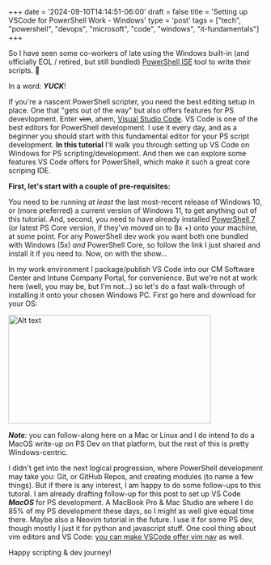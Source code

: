 +++
date = '2024-09-10T14:14:51-06:00'
draft = false
title = 'Setting up VSCode for PowerShell Work - Windows'
type = 'post'
tags = ["tech", "powershell", "devops", "microsoft", "code", "windows", "it-fundamentals"]
+++

So I have seen some co-workers of late using the Windows built-in (and officially EOL / retired, but still bundled) <a href="https://learn.microsoft.com/en-us/powershell/scripting/windows-powershell/ise/introducing-the-windows-powershell-ise?view=powershell-7.4">PowerShell ISE</a> tool to write their scripts. 😬<br />  

In a word: ***YUCK***!  <br />

If you're a nascent PowerShell scripter, you need the best editing setup in place.  One that "gets out of the way" but also offers features for PS devevlopment.  Enter ~~vim~~, ahem, <a href="https://code.visualstudio.com">Visual Studio Code</a>. VS Code is one of the best editors for PowerShell development.  I use it every day, and as a beginner you should start with this fundamental editor for your PS script development.  **In this tutorial** I'll walk you through setting up VS Code on Windows for PS scripting/development.  And then we can explore some features VS Code offers for PowerShell, which make it such a great core scriping IDE. <br />

**First, let's start with a couple of pre-requisites:** <br /> 

You need to be running *at least* the last most-recent release of Windows 10, or (more preferred) a current version of Windows 11, to get anything out of this tutorial.  And, second, you need to have already installed <a href="https://learn.microsoft.com/en-us/powershell/scripting/install/installing-powershell-on-windows?view=powershell-7.4">PowerShell 7</a> (or latest PS Core version, if they've moved on to 8x +) onto your machine, at some point.  For any PowerShell dev work you want both one bundled with Windows (5x) *and* PowerShell Core, so follow the link I just shared and install it if you need to.   Now, on with the show... <br />

In my work environment I package/publish VS Code into our CM Software Center and Intune Company Portal, for convenience.  But we're not at work here (well, you may be, but I'm not...) so let's do a fast walk-through of installing it onto your chosen Windows PC. First go here and download for your OS:<br />

<div class="image-row">
  <img src="https://julianwest.me/Blog/posts/images/download-vs-code.jpeg" alt="Alt text" width="400" height="215">
</div>

***Note***: you can follow-along here on a Mac or Linux and I do intend to do a MacOS write-up on PS Dev on that platform, but the rest of this is pretty Windows-centric.

I didn't get into the next logical progression, where PowerShell development may take you: Git, or GitHub Repos, and creating modules (to name a few things).  But if there is any interest, I am happy to do some follow-ups to this tutoral.  I am already drafting follow-up for this post to set up VS Code ***MacOS*** for PS development. A MacBook Pro & Mac Studio are where I do 85% of my PS development these days, so I might as well give equal time there.  Maybe also a Neovim tutorial in the future.  I use it for some PS dev, though mostly I just it for python and javascript stuff.  One cool thing about vim editors and VS Code: <a href="https://marketplace.visualstudio.com/items?itemName=vscodevim.vim">you can make VSCode offer vim nav</a> as well. <br />

Happy scripting & dev journey!